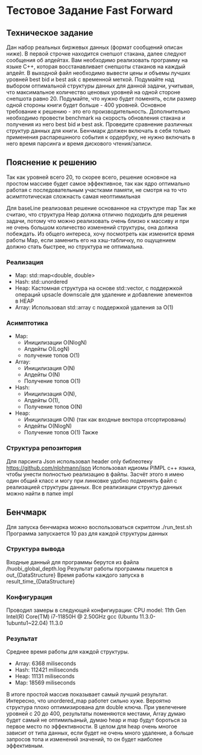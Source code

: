 # Тестовое Задание Fast Forward
## Техническое задание
Дан набор реальных биржевых данных (формат сообщений описан ниже). В
первой строчке находится снепшот стакана, далее следуют сообщения об
апдейтах.
Вам необходимо реализовать программу на языке C++, которая восстанавливает
снепшоты стаканов на каждый апдейт. В выходной файл необходимо вывести
цены и объемы лучших уровней best bid и best ask с временной меткой. Подумайте
над выбором оптимальной структуры данных для данной задачи, учитывая, что
максимальное количество ценовых уровней на одной стороне снепшота равно 20.
Подумайте, что нужно будет поменять, если размер одной стороны книги будет
больше - 400 уровней. Основное требование к решению - это его
производительность.
Дополнительно необходимо провести benchmark на скорость обновления стакана
и получения из него best bid и best ask. Проведите сравнение различных структур
данных для книги. Бенчмарк должен включать в себя только применения
распарешнного события к ордербуку, не нужно включать в него время парсинга и
время дискового чтения/записи.

## Пояснение к решению
Так как уровней всего 20, то скорее всего, решение основное на простом массиве будет самое эффективное,
так как ядро оптимально работая с последовательным участками памяти, не смотря на то что асимптотическая сложнасть самая неоптимильная

Для baseLine реализовал решение основанное на структуре map
Так же считаю, что структура Heap должна отлично подходить для решения задачи, потому что можно реализовать очень близко к массиву и при не очень большом количество изменений структуры, она должна побеждать.
Из общего интереса, хочу посмотреть как изменится время работы Map, если заменить его на хэш-табличку, по ощущением должно стать быстрее, но структура не оптимальна.
### Реализация
* Map: std::map<double, double>
* Hash: std::unordered<map> 
* Heap: Кастомная структура на основе std::vector, с поддержкой операций upsacle downscale для удаление и добавление элементов в HEAP
* Array: Использовал std::array с поддержкой удаления за O(1) 
### Асимптотика
* Map: 
  * Иницилизации O(NlogN)
  * Апдейты O(LogN)
  * получение топов O(1)  
* Array: 
  * Иницилизация O(N)
  * Апдейты O(N)
  * Получение топов O(1)
* Hash: 
  * Иницилизация O(N),
  * Апдейты O(1),
  * Получение топов O(N) 
* Heap: 
  * Иницилизация O(N) (так как входные вектора отсортированы)
  * Апдейты O(NlogN)
  * Получение топов O(1)
Также 
### Структура репозитория
Для парсинга Json использовал header only библеотеку https://github.com/nlohmann/json
Использовал идиомы PIMPL с++ языка, чтобы унести полностью реализацию в файлы. Засчёт этого я имею 
один общий класс и могу при линковке удобно подменять файл с реализацией структуры данных.
Все реализиации структур данных можно найти в папке impl
## Бенчмарк
Для запуска бенчмарка можно воспользоваться скриптом ./run_test.sh 
Программа запускается 10 раз для каждой структуры данных
### Cтруктура вывода
Входные данный для программы берутся из файла /huobi_global_depth.log
Результат работы программы пишется в out_{DataStructure}
Время работы каждого запуска в result_time_{DataStructure}

### Конфигурация
Проводил замеры в следующей конфигиурации:
CPU model: 11th Gen Intel(R) Core(TM) i7-11850H @ 2.50GHz
gcc (Ubuntu 11.3.0-1ubuntu1~22.04) 11.3.0

### Результат
Среднее время работы для каждой структуры. 
* Array: 6368   miliseconds  
* Hash:  112421 miliseconds
* Heap:  11131  miliseconds
* Map:   18569  miliseconds 

В итоге простой массив показывает самый лучший результат. Интересно, что unordered_map работет сильно хуже. Вероятно структура плохо оптимизирована для double ключа. 
При увелечение уровней с 20 до 400, результаты поменяются местами, Array думаю будет самый не оптимильаный, думаю heap и map будут бороться за первое место по эффективности. В целом для heap очень многое зависит от типа данных, если будет не очень много удаление, а больше запросов топа и изменений значений, то он будет наиболее эффективным. 
 
